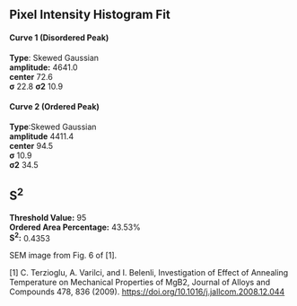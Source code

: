 ## Pixel Intensity Histogram Fit

#### Curve 1 (Disordered Peak)
**Type**: Skewed Gaussian\
**amplitude:** 4641.0\
**center** 72.6\
**σ** 22.8
**σ2** 10.9


#### Curve 2 (Ordered Peak)
**Type**:Skewed Gaussian\
**amplitude** 4411.4\
**center** 94.5\
**σ** 10.9\
**σ2** 34.5


## S<sup>2</sup>
**Threshold Value:** 95\
**Ordered Area Percentage:** 43.53%\
**S<sup>2</sup>:** 0.4353


SEM image from Fig. 6 of [1].

[1] C. Terzioglu, A. Varilci, and I. Belenli, Investigation of Effect of Annealing Temperature on Mechanical Properties of MgB2, Journal of Alloys and Compounds 478, 836 (2009).
https://doi.org/10.1016/j.jallcom.2008.12.044
